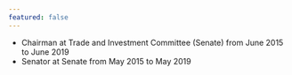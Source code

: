 ```yaml
---
featured: false
---
```

* Chairman at Trade and Investment Committee (Senate) from June 2015 to June 2019
* Senator at Senate from May 2015 to May 2019

